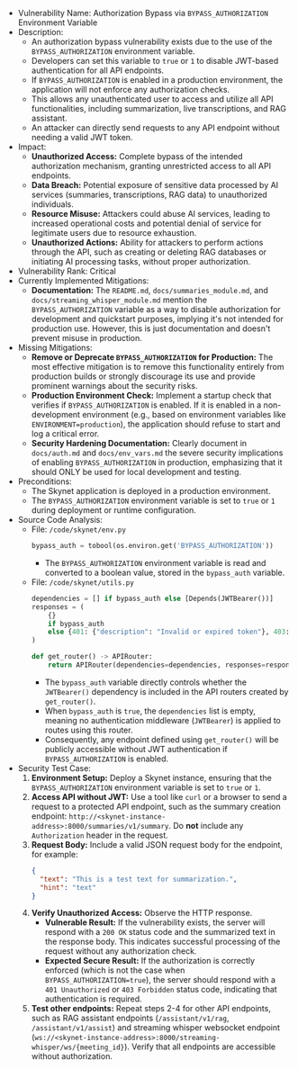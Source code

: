 - Vulnerability Name: Authorization Bypass via `BYPASS_AUTHORIZATION` Environment Variable
- Description:
    - An authorization bypass vulnerability exists due to the use of the `BYPASS_AUTHORIZATION` environment variable.
    - Developers can set this variable to `true` or `1` to disable JWT-based authentication for all API endpoints.
    - If `BYPASS_AUTHORIZATION` is enabled in a production environment, the application will not enforce any authorization checks.
    - This allows any unauthenticated user to access and utilize all API functionalities, including summarization, live transcriptions, and RAG assistant.
    - An attacker can directly send requests to any API endpoint without needing a valid JWT token.
- Impact:
    - **Unauthorized Access:** Complete bypass of the intended authorization mechanism, granting unrestricted access to all API endpoints.
    - **Data Breach:** Potential exposure of sensitive data processed by AI services (summaries, transcriptions, RAG data) to unauthorized individuals.
    - **Resource Misuse:** Attackers could abuse AI services, leading to increased operational costs and potential denial of service for legitimate users due to resource exhaustion.
    - **Unauthorized Actions:** Ability for attackers to perform actions through the API, such as creating or deleting RAG databases or initiating AI processing tasks, without proper authorization.
- Vulnerability Rank: Critical
- Currently Implemented Mitigations:
    - **Documentation:** The `README.md`, `docs/summaries_module.md`, and `docs/streaming_whisper_module.md` mention the `BYPASS_AUTHORIZATION` variable as a way to disable authorization for development and quickstart purposes, implying it's not intended for production use. However, this is just documentation and doesn't prevent misuse in production.
- Missing Mitigations:
    - **Remove or Deprecate `BYPASS_AUTHORIZATION` for Production:**  The most effective mitigation is to remove this functionality entirely from production builds or strongly discourage its use and provide prominent warnings about the security risks.
    - **Production Environment Check:** Implement a startup check that verifies if `BYPASS_AUTHORIZATION` is enabled. If it is enabled in a non-development environment (e.g., based on environment variables like `ENVIRONMENT=production`), the application should refuse to start and log a critical error.
    - **Security Hardening Documentation:**  Clearly document in `docs/auth.md` and `docs/env_vars.md` the severe security implications of enabling `BYPASS_AUTHORIZATION` in production, emphasizing that it should ONLY be used for local development and testing.
- Preconditions:
    - The Skynet application is deployed in a production environment.
    - The `BYPASS_AUTHORIZATION` environment variable is set to `true` or `1` during deployment or runtime configuration.
- Source Code Analysis:
    - File: `/code/skynet/env.py`
        ```python
        bypass_auth = tobool(os.environ.get('BYPASS_AUTHORIZATION'))
        ```
        - The `BYPASS_AUTHORIZATION` environment variable is read and converted to a boolean value, stored in the `bypass_auth` variable.
    - File: `/code/skynet/utils.py`
        ```python
        dependencies = [] if bypass_auth else [Depends(JWTBearer())]
        responses = (
            {}
            if bypass_auth
            else {401: {"description": "Invalid or expired token"}, 403: {"description": "Not enough permissions"}}
        )

        def get_router() -> APIRouter:
            return APIRouter(dependencies=dependencies, responses=responses)
        ```
        - The `bypass_auth` variable directly controls whether the `JWTBearer()` dependency is included in the API routers created by `get_router()`.
        - When `bypass_auth` is `true`, the `dependencies` list is empty, meaning no authentication middleware (`JWTBearer`) is applied to routes using this router.
        - Consequently, any endpoint defined using `get_router()` will be publicly accessible without JWT authentication if `BYPASS_AUTHORIZATION` is enabled.
- Security Test Case:
    1. **Environment Setup:** Deploy a Skynet instance, ensuring that the `BYPASS_AUTHORIZATION` environment variable is set to `true` or `1`.
    2. **Access API without JWT:** Use a tool like `curl` or a browser to send a request to a protected API endpoint, such as the summary creation endpoint: `http://<skynet-instance-address>:8000/summaries/v1/summary`. Do **not** include any `Authorization` header in the request.
    3. **Request Body:** Include a valid JSON request body for the endpoint, for example:
        ```json
        {
          "text": "This is a test text for summarization.",
          "hint": "text"
        }
        ```
    4. **Verify Unauthorized Access:** Observe the HTTP response.
        - **Vulnerable Result:** If the vulnerability exists, the server will respond with a `200 OK` status code and the summarized text in the response body. This indicates successful processing of the request without any authorization check.
        - **Expected Secure Result:** If the authorization is correctly enforced (which is not the case when `BYPASS_AUTHORIZATION=true`), the server should respond with a `401 Unauthorized` or `403 Forbidden` status code, indicating that authentication is required.
    5. **Test other endpoints:** Repeat steps 2-4 for other API endpoints, such as RAG assistant endpoints (`/assistant/v1/rag`, `/assistant/v1/assist`) and streaming whisper websocket endpoint (`ws://<skynet-instance-address>:8000/streaming-whisper/ws/{meeting_id}`). Verify that all endpoints are accessible without authorization.